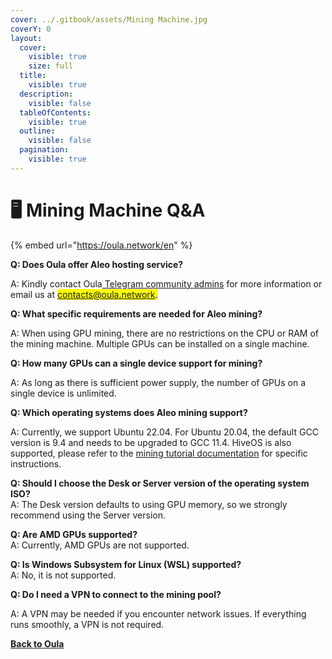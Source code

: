 ```yaml
---
cover: ../.gitbook/assets/Mining Machine.jpg
coverY: 0
layout:
  cover:
    visible: true
    size: full
  title:
    visible: true
  description:
    visible: false
  tableOfContents:
    visible: true
  outline:
    visible: false
  pagination:
    visible: true
---
```


# 🖥️ Mining Machine Q\&A

{% embed url="https://oula.network/en" %}

**Q: Does Oula offer Aleo hosting service?**

A: Kindly contact Oula[ Telegram community admins](https://t.me/oulacommunity) for more information or email us at <mark style="color:blue;">contacts@oula.network.</mark>



**Q: What specific requirements are needed for Aleo mining?**

A: When using GPU mining, there are no restrictions on the CPU or RAM of the mining machine. Multiple GPUs can be installed on a single machine.



**Q: How many GPUs can a single device support for mining?**

A: As long as there is sufficient power supply, the number of GPUs on a single device is unlimited.



**Q: Which operating systems does Aleo mining support?**

A: Currently, we support Ubuntu 22.04. For Ubuntu 20.04, the default GCC version is 9.4 and needs to be upgraded to GCC 11.4. HiveOS is also supported, please refer to the [mining tutorial documentation](../start-mining/publish-your-docs-1.md) for specific instructions.



**Q: Should I choose the Desk or Server version of the operating system ISO?**\
A: The Desk version defaults to using GPU memory, so we strongly recommend using the Server version.



**Q: Are AMD GPUs supported?**\
A: Currently, AMD GPUs are not supported.



**Q: Is Windows Subsystem for Linux (WSL) supported?**\
A: No, it is not supported.



**Q: Do I need a VPN to connect to the mining pool?**

A: A VPN may be needed if you encounter network issues. If everything runs smoothly, a VPN is not required.





[**Back to Oula**](https://oula.network/en/login)

